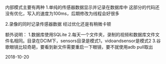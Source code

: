 内部模式主要有两种
1.单纯的传感器数据显示并记录在数据库中
这部分的代码还没有优化，写入的速度为100ms，后期修改为线程会好很多

2.录像的同时记录传感器数据
经过优化还是有稍微卡顿

额外说明：
1.数据库使用SQLite
2.每天一个文件夹，录制的视频和数据库文件文件名相同。目录在DCIM下，sensors目录是模式1，vidoandsensor是模式2
3.谷歌眼镜比较奇葩，要看到新文件需要重启一下眼镜，要不就使用adb pull取出


2018-10-20
